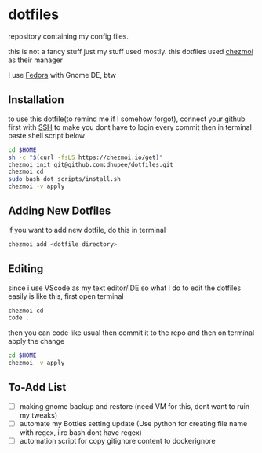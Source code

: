 # dotfiles

repository containing my config files.

this is not a fancy stuff just my stuff used mostly.
this dotfiles used [chezmoi](https://www.chezmoi.io/) as their manager

I use [Fedora](https://getfedora.org) with Gnome DE, btw

## Installation

to use this dotfile(to remind me if I somehow forgot), connect your github first with [SSH](https://docs.github.com/en/authentication/connecting-to-github-with-ssh) to make you dont have to login every commit
then in terminal paste shell script below

```sh
cd $HOME
sh -c "$(curl -fsLS https://chezmoi.io/get)"
chezmoi init git@github.com:dhupee/dotfiles.git
chezmoi cd
sudo bash dot_scripts/install.sh
chezmoi -v apply
```

## Adding New Dotfiles

if you want to add new dotfile, do this in terminal

```sh
chezmoi add <dotfile directory>
```

## Editing

since i use VScode as my text editor/IDE so what I do to edit the dotfiles easily is like this, first open terminal

```sh
chezmoi cd
code .
```

then you can code like usual then commit it to the repo and then on terminal apply the change

```sh
cd $HOME
chezmoi -v apply
```

## To-Add List

- [ ] making gnome backup and restore (need VM for this, dont want to ruin my tweaks)
- [ ] automate my Bottles setting update (Use python for creating file name with regex, iirc bash dont have regex)
- [ ] automation script for copy gitignore content to dockerignore
